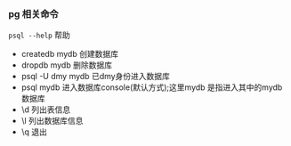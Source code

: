 ### pg 相关命令
`psql --help` 帮助

* createdb mydb 创建数据库
* dropdb mydb 删除数据库
* psql -U dmy mydb 已dmy身份进入数据库
* psql mydb 进入数据库console(默认方式);这里mydb 是指进入其中的mydb数据库
* \d 列出表信息
* \l 列出数据库信息
* \q 退出